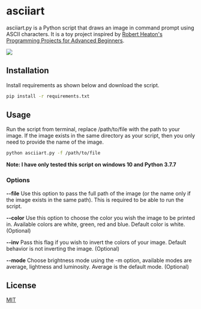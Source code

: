 # asciiart

asciiart.py is a Python script that draws an image in command prompt using ASCII characters. It is a toy project inspired by [Robert Heaton's Programming Projects for Advanced Beginners](https://robertheaton.com/2018/12/08/programming-projects-for-advanced-beginners/).

![](https://github.com/yusuf-madkour/toy-projects/blob/master/1-%20ASCII%20art/demo.gif)

## Installation

Install requirements as shown below and download the script.

```bash
pip install -r requirements.txt
```

## Usage

Run the script from terminal, replace /path/to/file with the path to your image. If the image exists in the same directory as your script, then you only need to provide the name of the image.

```bash
python asciiart.py -f /path/to/file
```
**Note: I have only tested this script on windows 10 and Python 3.7.7**

### Options

**--file**
Use this option to pass the full path of the image (or the name only if the image exists in the same path). This is required to be able to run the script.

**--color**
Use this option to choose the color you wish the image to be printed in. Available colors are white, green, red and blue. Default color is white. (Optional)

**--inv**
Pass this flag if you wish to invert the colors of your image. Default behavior is not inverting the image. (Optional)

**--mode**
Choose brightness mode using the -m option, available modes are average, lightness and luminosity. Average is the default mode. (Optional)

## License

[MIT](https://choosealicense.com/licenses/mit/)
